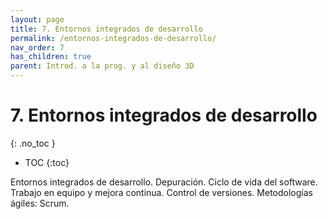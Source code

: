 ```yaml
---
layout: page
title: 7. Entornos integrados de desarrollo
permalink: /entornos-integrados-de-desarrollo/
nav_order: 7
has_children: true
parent: Introd. a la prog. y al diseño 3D
---
```


# 7. Entornos integrados de desarrollo
{: .no_toc }

- TOC
{:toc}

Entornos integrados de desarrollo. Depuración. Ciclo de vida del software. Trabajo en equipo y mejora continua. Control de versiones. Metodologías ágiles: Scrum.

